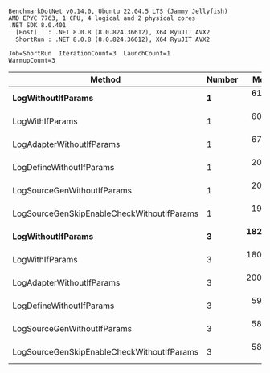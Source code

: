 ```

BenchmarkDotNet v0.14.0, Ubuntu 22.04.5 LTS (Jammy Jellyfish)
AMD EPYC 7763, 1 CPU, 4 logical and 2 physical cores
.NET SDK 8.0.401
  [Host]   : .NET 8.0.8 (8.0.824.36612), X64 RyuJIT AVX2
  ShortRun : .NET 8.0.8 (8.0.824.36612), X64 RyuJIT AVX2

Job=ShortRun  IterationCount=3  LaunchCount=1  
WarmupCount=3  

```
| Method                                     | Number | Mean      | Error     | StdDev   | Min       | Max       | Gen0   | Allocated |
|------------------------------------------- |------- |----------:|----------:|---------:|----------:|----------:|-------:|----------:|
| **LogWithoutIfParams**                         | **1**      |  **61.52 ns** |  **4.434 ns** | **0.243 ns** |  **61.26 ns** |  **61.74 ns** | **0.0010** |      **88 B** |
| LogWithIfParams                            | 1      |  60.73 ns | 27.029 ns | 1.482 ns |  59.83 ns |  62.44 ns | 0.0010 |      88 B |
| LogAdapterWithoutIfParams                  | 1      |  67.32 ns |  8.932 ns | 0.490 ns |  66.97 ns |  67.88 ns | 0.0010 |      88 B |
| LogDefineWithoutIfParams                   | 1      |  20.03 ns |  1.841 ns | 0.101 ns |  19.97 ns |  20.14 ns |      - |         - |
| LogSourceGenWithoutIfParams                | 1      |  20.02 ns |  3.183 ns | 0.174 ns |  19.90 ns |  20.22 ns |      - |         - |
| LogSourceGenSkipEnableCheckWithoutIfParams | 1      |  19.53 ns |  0.399 ns | 0.022 ns |  19.51 ns |  19.55 ns |      - |         - |
| **LogWithoutIfParams**                         | **3**      | **182.14 ns** |  **5.059 ns** | **0.277 ns** | **181.86 ns** | **182.41 ns** | **0.0031** |     **264 B** |
| LogWithIfParams                            | 3      | 180.71 ns |  3.621 ns | 0.198 ns | 180.48 ns | 180.84 ns | 0.0031 |     264 B |
| LogAdapterWithoutIfParams                  | 3      | 200.62 ns | 57.232 ns | 3.137 ns | 198.39 ns | 204.21 ns | 0.0031 |     264 B |
| LogDefineWithoutIfParams                   | 3      |  59.34 ns |  2.398 ns | 0.131 ns |  59.26 ns |  59.49 ns |      - |         - |
| LogSourceGenWithoutIfParams                | 3      |  58.71 ns |  5.338 ns | 0.293 ns |  58.53 ns |  59.05 ns |      - |         - |
| LogSourceGenSkipEnableCheckWithoutIfParams | 3      |  58.15 ns |  0.486 ns | 0.027 ns |  58.12 ns |  58.18 ns |      - |         - |
